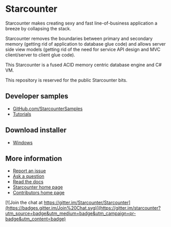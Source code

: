 # Starcounter

Starcounter makes creating sexy and fast line-of-business application a breeze by collapsing the stack.

Starcounter removes the boundaries between primary and secondary memory (getting rid of application to database glue code) and allows server side view models (getting rid of the need for service API design and MVC client/server to client glue code).

This Starcounter is a fused ACID memory centric database engine and C# VM. 

This repository is reserved for the public Starcounter bits.

## Developer samples

* [GitHub.com/StarcounterSamples](https://github.com/StarcounterSamples)
* [Tutorials](http://starcounter.io/tutorials/)

## Download installer
* [Windows](http://starcounter.io/download/)

## More information

* [Report an issue](https://github.com/Starcounter/Starcounter/issues/new)
* [Ask a question](https://github.com/Starcounter/Starcounter/issues/new)
* [Read the docs](http://starcounter.io/docs/) 
* [Starcounter home page](http://www.starcounter.com) 
* [Contributors home page](http://starcounter.github.com) 

[![Join the chat at https://gitter.im/Starcounter/Starcounter](https://badges.gitter.im/Join%20Chat.svg)](https://gitter.im/starcounter?utm_source=badge&utm_medium=badge&utm_campaign=pr-badge&utm_content=badge)

